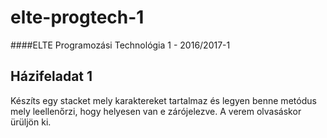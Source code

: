# elte-progtech-1

####ELTE Programozási Technológia 1 - 2016/2017-1

## Házifeladat 1

Készíts egy stacket mely karaktereket tartalmaz és legyen benne metódus
mely leellenőrzi, hogy helyesen van e zárójelezve.
A verem olvasáskor ürüljön ki.